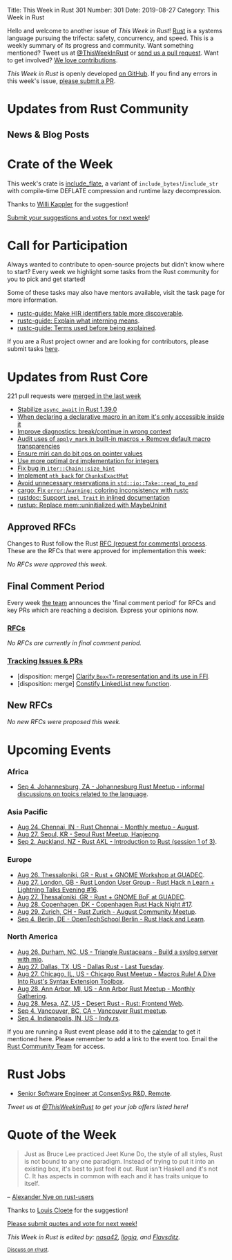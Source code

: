 Title: This Week in Rust 301
Number: 301
Date: 2019-08-27
Category: This Week in Rust

Hello and welcome to another issue of *This Week in Rust*!
[Rust](http://rust-lang.org) is a systems language pursuing the trifecta: safety, concurrency, and speed.
This is a weekly summary of its progress and community.
Want something mentioned? Tweet us at [@ThisWeekInRust](https://twitter.com/ThisWeekInRust) or [send us a pull request](https://github.com/cmr/this-week-in-rust).
Want to get involved? [We love contributions](https://github.com/rust-lang/rust/blob/master/CONTRIBUTING.md).

*This Week in Rust* is openly developed [on GitHub](https://github.com/cmr/this-week-in-rust).
If you find any errors in this week's issue, [please submit a PR](https://github.com/cmr/this-week-in-rust/pulls).

# Updates from Rust Community

## News & Blog Posts

# Crate of the Week

This week's crate is [include_flate](https://crates.io/crates/include_flate), a variant of `include_bytes!`/`include_str` with compile-time DEFLATE compression and runtime lazy decompression.

Thanks to [Willi Kappler](https://users.rust-lang.org/t/crate-of-the-week/2704/606) for the suggestion!

[Submit your suggestions and votes for next week][submit_crate]!

[submit_crate]: https://users.rust-lang.org/t/crate-of-the-week/2704

# Call for Participation

Always wanted to contribute to open-source projects but didn't know where to start?
Every week we highlight some tasks from the Rust community for you to pick and get started!

Some of these tasks may also have mentors available, visit the task page for more information.

* [rustc-guide: Make HIR identifiers table more discoverable](https://github.com/rust-lang/rustc-guide/issues/420).
* [rustc-guide: Explain what interning means](https://github.com/rust-lang/rustc-guide/issues/419).
* [rustc-guide: Terms used before being explained](https://github.com/rust-lang/rustc-guide/issues/418).

If you are a Rust project owner and are looking for contributors, please submit tasks [here][guidelines].

[guidelines]: https://users.rust-lang.org/t/twir-call-for-participation/4821

# Updates from Rust Core

221 pull requests were [merged in the last week][merged]

[merged]: https://github.com/search?q=is%3Apr+org%3Arust-lang+is%3Amerged+merged%3A2019-08-19..2019-08-26

* [Stabilize `async_await` in Rust 1.39.0](https://github.com/rust-lang/rust/pull/63209)
* [When declaring a declarative macro in an item it's only accessible inside it](https://github.com/rust-lang/rust/pull/63624)
* [Improve diagnostics: break/continue in wrong context](https://github.com/rust-lang/rust/pull/63780)
* [Audit uses of `apply_mark` in built-in macros + Remove default macro transparencies](https://github.com/rust-lang/rust/pull/63823)
* [Ensure miri can do bit ops on pointer values](https://github.com/rust-lang/rust/pull/63839)
* [Use more optimal `Ord` implementation for integers](https://github.com/rust-lang/rust/pull/63767)
* [Fix bug in `iter::Chain::size_hint`](https://github.com/rust-lang/rust/pull/63691)
* [Implement `nth_back` for `ChunksExactMut`](https://github.com/rust-lang/rust/pull/63265)
* [Avoid unnecessary reservations in `std::io::Take::read_to_end`](https://github.com/rust-lang/rust/pull/63216)
* [cargo: Fix `error:`/`warning:` coloring inconsistency with rustc](https://github.com/rust-lang/cargo/pull/7294)
* [rustdoc: Support `impl Trait` in inlined documentation](https://github.com/rust-lang/rust/pull/61613)
* [rustup: Replace mem::uninitialized with MaybeUninit](https://github.com/rust-lang/rustup.rs/pull/1963)

## Approved RFCs

Changes to Rust follow the Rust [RFC (request for comments)
process](https://github.com/rust-lang/rfcs#rust-rfcs). These
are the RFCs that were approved for implementation this week:

*No RFCs were approved this week.*

## Final Comment Period

Every week [the team](https://www.rust-lang.org/team.html) announces the
'final comment period' for RFCs and key PRs which are reaching a
decision. Express your opinions now.

### [RFCs](https://github.com/rust-lang/rfcs/labels/final-comment-period)

*No RFCs are currently in final comment period.*

### [Tracking Issues & PRs](https://github.com/rust-lang/rust/labels/final-comment-period)

* [disposition: merge] [Clarify `Box<T>` representation and its use in FFI](https://github.com/rust-lang/rust/pull/62514).
* [disposition: merge] [Constify LinkedList new function](https://github.com/rust-lang/rust/pull/63684).

## New RFCs

*No new RFCs were proposed this week.*

# Upcoming Events

### Africa

* [Sep  4. Johannesburg, ZA - Johannesburg Rust Meetup - informal discussions on topics related to the language](https://www.meetup.com/Johannesburg-Rust-Meetup/events/dgqmbryzmbgb/).

### Asia Pacific

* [Aug 24. Chennai, IN - Rust Chennai - Monthly meetup - August](https://www.meetup.com/mad-rs/events/264125149).
* [Aug 27. Seoul, KR - Seoul Rust Meetup, Hapjeong](https://www.meetup.com/Rust-Seoul-Meetup/events/nxkdfryzlbkc/).
* [Sep  2. Auckland, NZ - Rust AKL - Introduction to Rust (session 1 of 3)](https://www.meetup.com/rust-akl/events/259481026/).

### Europe

* [Aug 26. Thessaloniki, GR - Rust + GNOME Workshop at GUADEC](https://wiki.gnome.org/GUADEC/2019/Hackingdays/RustGtkGstWorkshop).
* [Aug 27. London, GB - Rust London User Group - Rust Hack n Learn + Lightning Talks Evening #16](https://www.meetup.com/Rust-London-User-Group/events/264000041/).
* [Aug 27. Thessaloniki, GR - Rust + GNOME BoF at GUADEC](https://wiki.gnome.org/GUADEC/2019/Hackingdays/RustBoF).
* [Aug 28. Copenhagen, DK - Copenhagen Rust Hack Night #17](https://cph.rs/).
* [Aug 29. Zurich, CH - Rust Zurich - August Community Meetup](https://www.meetup.com/Rust-Zurich/events/263756588/).
* [Sep  4. Berlin, DE - OpenTechSchool Berlin - Rust Hack and Learn](https://www.meetup.com/opentechschool-berlin/events/nxdpgryzmbgb/).

### North America

* [Aug 26. Durham, NC, US - Triangle Rustaceans - Build a syslog server with mio](https://www.meetup.com/triangle-rustaceans/events/mfglwpyzlbjc/).
* [Aug 27. Dallas, TX, US - Dallas Rust - Last Tuesday](https://www.meetup.com/Dallas-Rust/events/zfgwzmyzlbkc/).
* [Aug 27. Chicago, IL, US - Chicago Rust Meetup - Macros Rule! A Dive Into Rust's Syntax Extension Toolbox](https://www.meetup.com/Chicago-Rust-Meetup/events/263849534).
* [Aug 28. Ann Arbor, MI, US - Ann Arbor Rust Meetup - Monthly Gathering](https://www.meetup.com/Ann-Arbor-Rust-Meetup/events/zdfscryzlblc/).
* [Aug 28. Mesa, AZ, US - Desert Rust - Rust: Frontend Web](https://www.meetup.com/Desert-Rustaceans/events/lftjxqyzlblc/).
* [Sep  4. Vancouver, BC, CA - Vancouver Rust meetup](https://www.meetup.com/Vancouver-Rust/events/rwcpfryzmbgb/).
* [Sep  4. Indianapolis, IN, US - Indy.rs](https://www.meetup.com/indyrs/events/mffbtpyzmbgb/).

If you are running a Rust event please add it to the [calendar] to get
it mentioned here. Please remember to add a link to the event too.
Email the [Rust Community Team][community] for access.

[calendar]: https://www.google.com/calendar/embed?src=apd9vmbc22egenmtu5l6c5jbfc%40group.calendar.google.com
[community]: mailto:community-team@rust-lang.org

# Rust Jobs

* [Senior Software Engineer at ConsenSys R&D, Remote](https://consensys.net/open-roles/1792013/).

*Tweet us at [@ThisWeekInRust](https://twitter.com/ThisWeekInRust) to get your job offers listed here!*

# Quote of the Week

> Just as Bruce Lee practiced Jeet Kune Do, the style of all styles, Rust is not bound to any one paradigm. Instead of trying to put it into an existing box, it's best to just feel it out. Rust isn't Haskell and it's not C. It has aspects in common with each and it has traits unique to itself.

– [Alexander Nye on rust-users](https://users.rust-lang.org/t/idiomatic-rust-favors-functional-or-imperative-style/31720/2)

Thanks to [Louis Cloete](https://users.rust-lang.org/t/twir-quote-of-the-week/328/685) for the suggestion!

[Please submit quotes and vote for next week!](https://users.rust-lang.org/t/twir-quote-of-the-week/328)

*This Week in Rust is edited by: [nasa42](https://github.com/nasa42), [llogiq](https://github.com/llogiq), and [Flavsditz](https://github.com/Flavsditz).*

<small>[Discuss on r/rust]().</small>
